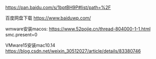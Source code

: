 https://pan.baidu.com/s/1bptBH9P#list/path=%2F

百度网盘下载
https://www.baiduwp.com/


wmware安装macos:
https://www.52pojie.cn/thread-804000-1-1.html
smc.present=0

VMware15安装mac10.14
https://blog.csdn.net/weixin_30512027/article/details/83380746